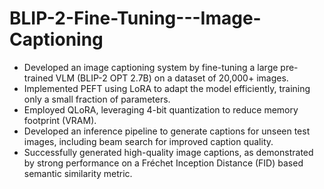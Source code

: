 # BLIP-2-Fine-Tuning---Image-Captioning


- Developed an image captioning system by fine-tuning a large pre-trained VLM (BLIP-2 OPT 2.7B) on a dataset of 20,000+ images.
- Implemented PEFT using LoRA to adapt the model efficiently, training only a small fraction of parameters.
- Employed QLoRA, leveraging 4-bit quantization to reduce memory footprint (VRAM).
- Developed an inference pipeline to generate captions for unseen test images, including beam search for improved caption quality.
- Successfully generated high-quality image captions, as demonstrated by strong performance on a Fréchet Inception Distance (FID) based semantic similarity metric.

